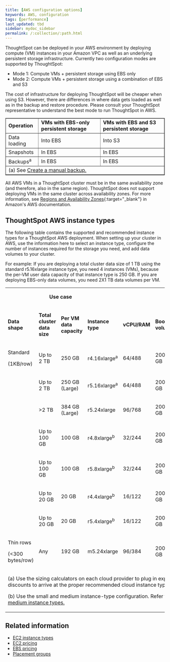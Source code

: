 ```yaml
---
title: [AWS configuration options]
keywords: AWS, configuration
tags: [performance]
last_updated: tbd
sidebar: mydoc_sidebar
permalink: /:collection/:path.html
---
```

ThoughtSpot can be deployed in your AWS environment by deploying compute (VM) instances in your Amazon VPC as well as an underlying persistent storage infrastructure. Currently two configuration modes are supported by ThoughtSpot:
- Mode 1: Compute VMs + persistent storage using EBS only
- Mode 2: Compute VMs + persistent storage using a combination of EBS and S3

The cost of infrastructure for deploying ThoughtSpot will be cheaper when using S3. However, there are differences in where data gets loaded as well as in the backup and restore procedure.  Please consult your ThoughtSpot representative to understand the best mode to run ThoughtSpot in AWS.

<table width="700" border="1">
  <tbody>
    <tr>
      <td><b>Operation</b></td>
      <td><b>VMs with EBS-only persistent storage</b></td>
      <td><b>VMs with EBS and S3 persistent storage</b></td>
    </tr>
    <tr>
      <td>Data loading</td>
      <td>Into EBS</td>
      <td>Into S3</td>
    </tr>
    <tr>
      <td>Snapshots</td>
      <td>In EBS</td>
      <td>In EBS</td>
    </tr>
    <tr>
      <td>Backups<sup>a</sup></td>
      <td>In EBS</td>
      <td>In EBS</td>
    </tr>
	  <tr>
      <td colspan="3">(a) See <a href="/admin/backup-restore/take-backup.html#">Create a manual backup.</a></td>
    </tr>
  </tbody>
</table>

All AWS VMs in a ThoughtSpot cluster must be in the same availability zone (and therefore, also in the same region). ThoughtSpot does not support deploying VMs in the same cluster across availability zones. For more information, see [Regions and Availability Zones](https://docs.aws.amazon.com/AmazonRDS/latest/UserGuide/Concepts.RegionsAndAvailabilityZones.html){:target="_blank"} in Amazon's AWS documentation.


## ThoughtSpot AWS instance types

The following table contains the supported and recommended instance types for a ThoughtSpot AWS deployment. When setting up your cluster in AWS, use the information here to select an instance type, configure the number of instances required for the storage you need, and add data volumes to your cluster.

For example: If you are deploying a total cluster data size of 1 TB using the standard r5.16xlarge instance type, you need 4 instances (VMs), because the per-VM user data capacity of that instance type is 250 GB. If you are deploying EBS-only data volumes, you need 2X1 TB data volumes per VM.

<table width="853">
<colgroup>
      <col width="80" />
      <col width="95" />
      <col width="90" />
      <col width="80" />
      <col width="40" />
      <col width="60" />
     <col width="90" />
    <col width="70" />
    <col width="90" />
  </colgroup>
<tr>
    <td style="height:0 px"></td>
    <td style="height:0 px" colspan="2"><p dir="ltr"><center><strong>Use case</strong></center></p></td>
    <td style="height:0 px"></td>
    <td style="height:0 px"></td>
    <td style="height:0 px"></td>
    <td style="height:0 px"></td>
    <td style="height:0 px"></td>
    <td style="height:0 px"></td>
  </tr>
<tr>
      <td><p dir="ltr"><strong>Data shape</strong></p></td>
      <td><p dir="ltr"><strong>Total cluster <BR>data size</strong></p></td>
      <td><p dir="ltr"><strong>Per VM <BR>data capacity</strong></p></td>
      <td><p dir="ltr"><strong>Instance type</strong></p></td>
      <td><p dir="ltr"><strong>vCPU/RAM</strong></p></td>
	  <td><p dir="ltr"><strong>Boot volume</strong></p></td>
	  <td><p dir="ltr"><strong>Data <br>volumes <br>EBS only</strong></p></td>
    <td><p dir="ltr"><strong>Data <br>volumes <br>with S3</strong></p></td>
		  <td><p dir="ltr"><strong>Recommended</strong></p></td>
</tr>
<tr>
      <td><p dir="ltr">Standard</p>
        <p dir="ltr">(1KB/row)</p></td>
      <td><p dir="ltr">Up to 2 TB</p></td>
      <td><p dir="ltr">250 GB</p></td>
      <td><p dir="ltr">r4.16xlarge<sup>a</sup></p></td>
      <td><p dir="ltr">64/488</p></td>
		<td><p dir="ltr">200 GB</p></td>
		<td><p dir="ltr">2X 1 TB</p></td>
    <td><p dir="ltr">500 GB</p></td>
		<td><p dir="ltr"></p></td>
</tr>
<tr>
      <td></td>
      <td><p dir="ltr">Up to 2 TB</p></td>
      <td><p dir="ltr">250 GB (Large)</p></td>
      <td><p dir="ltr">r5.16xlarge<sup>a</sup></p></td>
      <td><p dir="ltr">64/488</p></td>
    <td><p dir="ltr">200 GB</p></td>
    <td><p dir="ltr">2X 1 TB</p></td>
    <td><p dir="ltr">500 GB</p></td>
		<td><p dir="ltr"><b>✓</b></p></td>
</tr>
<tr>
      <td></td>
      <td><p dir="ltr">&gt;2 TB</p></td>
      <td><p dir="ltr">384 GB (Large)</p></td>
      <td><p dir="ltr">r5.24xlarge</p></td>
      <td><p dir="ltr">96/768</p></td>
		<td><p dir="ltr">200 GB</p></td>
		<td><p dir="ltr">2X 1.5 TB</p></td>
    <td><p dir="ltr">500 GB</p></td>
		<td><p dir="ltr"></p></td>
    </tr>
<tr>
      <td></td>
      <td><p dir="ltr">Up to 100 GB</p></td>
      <td><p dir="ltr">100 GB</p></td>
      <td><p dir="ltr">r4.8xlarge<sup>b</sup></p></td>
      <td><p dir="ltr">32/244</p></td>
		<td><p dir="ltr">200 GB</p></td>
		<td><p dir="ltr">2X 400 GB</p></td>
    <td><p dir="ltr">500 GB</p></td>
		<td><p dir="ltr"></p></td>
    </tr>
<tr>    
	<td></td>
      <td><p dir="ltr">Up to 100 GB</p></td>
      <td><p dir="ltr">100 GB</p></td>
      <td><p dir="ltr">r5.8xlarge<sup>b</sup></p></td>
      <td><p dir="ltr">32/244</p></td>
		<td><p dir="ltr">200 GB</p></td>
		<td><p dir="ltr">2X 400 GB</p></td>
    <td><p dir="ltr">500 GB</p></td>
		<td><p dir="ltr"><b>✓</b></p></td>
    </tr>
<tr>
      <td></td>
      <td><p dir="ltr">Up to 20 GB</p></td>
      <td><p dir="ltr">20 GB</p></td>
      <td><p dir="ltr">r4.4xlarge<sup>b</sup></p></td>
      <td><p dir="ltr">16/122</p></td>
		<td><p dir="ltr">200 GB</p></td>
		<td><p dir="ltr">2X 400 GB</p></td>
    <td><p dir="ltr">500 GB</p></td>
		<td><p dir="ltr"></p></td>
    </tr>
<tr>
      <td></td>
      <td><p dir="ltr">Up to 20 GB</p></td>
      <td><p dir="ltr">20 GB</p></td>
      <td><p dir="ltr">r5.4xlarge<sup>b</sup></p></td>
      <td><p dir="ltr">16/122</p></td>
		<td><p dir="ltr">200 GB</p></td>
		<td><p dir="ltr">2X 400 GB</p></td>
    <td><p dir="ltr">500 GB</p></td>
		<td><p dir="ltr"><b>✓</b></p></td>
</tr>
    <tr>
      <td><p dir="ltr">Thin rows</p>
        <p dir="ltr">(&lt;300 bytes/row)</p></td>
      <td><p dir="ltr">Any</p></td>
      <td><p dir="ltr">192 GB</p></td>
      <td><p dir="ltr">m5.24xlarge</p></td>
      <td><p dir="ltr">96/384</p></td>
		<td><p dir="ltr">200 GB</p></td>
		<td><p dir="ltr">2X 1 TB</p></td>
    <td><p dir="ltr">500 GB</p></td>
		<td><p dir="ltr"></p></td>
    </tr>
<tr>
    <td colspan="8"><p dir="ltr">(a) Use the sizing calculators on each cloud provider to plug in expected customer discounts to arrive at the proper recommended cloud instance type.</p><p>(b) Use the small and medium instance-type configuration. Refer to: <a href="/appliance/cloud.html#use-small-and-medium-instance-types">Use small and medium instance types.</a></p>
    </td>
</tr>
  </table>

## Related information

- [EC2 instance types](https://aws.amazon.com/ec2/instance-types/)
- [EC2 pricing](https://aws.amazon.com/ec2/pricing/)
- [EBS pricing](https://aws.amazon.com/ebs/pricing/)
- [Placement groups](http://docs.aws.amazon.com/AWSEC2/latest/UserGuide/placement-groups.html)
